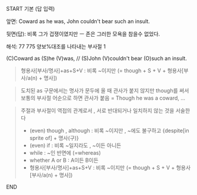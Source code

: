 START
기본 (답 입력)

앞면:
Coward as he was, John couldn't bear such an insult.


뒷면(답):
비록 그가 겁쟁이였지만 ㅡ 존은 그러한 모욕을 참을수 없었다.


해석:
77 775 양보%대조를 나타내는 부사절 1

(C)Coward as (S)he (V)was, // (S)John (V)couldn't bear (O)such an insult.

> 형용사[부사/명사]+as+S+V : 비록 ~이지만 (= though + S + V + 형용사[부사/a(n) + 명사])

> 도치된 as 구문에서는 명사가 문두에 올 때 관사가 붙지 않지만
> though를 써서 보통의 부사절 어순으로 하면 관사가 붙음
> = Though he was a coward, ...

> 주절과 부사절이 역접의 관계로서 , 서로 반대되거나 일치하지 않는 것을 서술한다
> 
> - (even) though , although : 비록 ~이지만 , ~에도 불구하고 {despite[in sprite of] + 명사(구)}
> - (even) if : 비록 ~일지라도 , ~이든 아니든
> - while : ~인 반면에 (=whereas)
> - whether A or B : A이든 B이든
> - 형용사[부사/명사]+as+S+V : 비록 ~이지만 (= though + S + V + 형용사[부사/a(n) + 명사])
<!--ID: 1696455733827-->
END